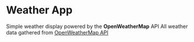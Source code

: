 # Weather App

Simple weather display powered by the **OpenWeatherMap** API
All weather data gathered from [OpenWeatherMap API](https://openweathermap.com)
